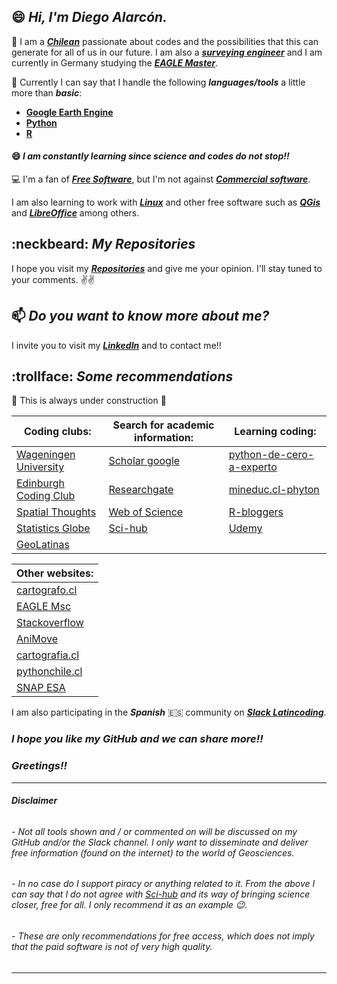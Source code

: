 ## 😄 *Hi, I'm Diego Alarcón.*

🔭 I am a *__[Chilean](https://en.wikipedia.org/wiki/Chile)__* passionate about codes and the possibilities that this can generate for all of us in our future. I am also a *__[surveying engineer](http://www.geomensura.usach.cl/)__* and I am currently in Germany studying the *__[EAGLE Master](http://eagle-science.org/)__*.

🌱 Currently I can say that I handle the following *__languages/tools__* a little more than *__basic__*:

- __[Google Earth Engine](https://courses.spatialthoughts.com/end-to-end-gee.html)__
- __[Python](https://courses.spatialthoughts.com/python-foundation.html#what-next)__
- __[R](https://ourcodingclub.github.io/tutorials/intro-to-r/)__

#### 😄 *I am constantly learning since science and codes do not stop!!*

:computer: I'm a fan of *__[Free Software](https://en.wikipedia.org/wiki/Free_software)__*, but I'm not against *__[Commercial software](https://en.wikipedia.org/wiki/Commercial_software)__*.

I am also learning to work with *__[Linux](https://www.linux.org/)__* and other free software such as *__[QGis](https://qgis.org/de/site/)__* and *__[LibreOffice](https://es.libreoffice.org/)__* among others.

## :neckbeard: *My Repositories*
I hope you visit my *__[Repositories](https://github.com/diegoalarc?tab=repositories)__* and give me your opinion. I'll stay tuned to your comments.
:v::v:

## 📫 *Do you want to know more about me?*
I invite you to visit my *__[LinkedIn](https://www.linkedin.com/in/diegoalarc%C3%B3nd%C3%ADaz/)__* and to contact me!!

## :trollface: *Some recommendations*
:construction: This is always under construction :construction:

| Coding clubs: | Search for academic information: | Learning coding: |
|----|----|----|
| [Wageningen University](https://geoscripting-wur.github.io/) |[Scholar google](https://scholar.google.com/) | [python-de-cero-a-experto](https://council.cl/cursos/python-de-cero-a-experto/) |
| [Edinburgh Coding Club](https://ourcodingclub.github.io/) | [Researchgate](https://www.researchgate.net/) | [mineduc.cl-phyton](https://sitios.mineduc.cl/lenguajesdigitales/phyton.html) |
| [Spatial Thoughts](https://spatialthoughts.com/) | [Web of Science](https://login.webofknowledge.com/error/Error?Error=IPError&PathInfo=%2F&RouterURL=https%3A%2F%2Fwww.webofknowledge.com%2F&Domain=.webofknowledge.com&Src=IP&Alias=Wrc=IP&Alias=W) | [R-bloggers](https://www.r-bloggers.com/) |
| [Statistics Globe](https://statisticsglobe.com/) | [Sci-hub](https://sci-hub.se/) | [Udemy](https://www.udemy.com/) |
| [GeoLatinas](https://geolatinas.weebly.com/) | |

| Other websites: |
|----|
| [cartografo.cl](https://cartografo.cl/) |
| [EAGLE Msc](http://eagle-science.org/) |
| [Stackoverflow](https://stackoverflow.com/) |
| [AniMove](https://animove.org/) |
| [cartografia.cl](http://sitio.cartografia.cl/) |
| [pythonchile.cl](https://pythonchile.cl/) |
| [SNAP ESA](https://step.esa.int/main/download/snap-download/) |

I am also participating in the *__Spanish__* :es: community on *__[Slack Latincoding](https://join.slack.com/t/latincoding/shared_invite/zt-nnhgkb43-1ccg6DgMnyJU28zMHs~CJw)__*.

### *I hope you like my GitHub and we can share more!!*
### *Greetings!!*

<!--
**diegoalarc/diegoalarc** is a ✨ _special_ ✨ repository because its `README.md` (this file) appears on your GitHub profile.

Here are some ideas to get you started:

- 🔭 I’m currently working on ...
- 🌱 I’m currently learning ...
- 👯 I’m looking to collaborate on ...
- 🤔 I’m looking for help with ...
- 💬 Ask me about ...
- 📫 How to reach me: ...
- 😄 Pronouns: ...
- ⚡ Fun fact: ...
-->
---

###### *__Disclaimer__*

###### - Not all tools shown and / or commented on will be discussed on my GitHub and/or the Slack channel. I only want to disseminate and deliver free information (found on the internet) to the world of Geosciences.
###### - In no case do I support piracy or anything related to it. From the above I can say that I do not agree with [Sci-hub](https://sci-hub.se/) and its way of bringing science closer, free for all. I only recommend it as an example :wink:.
###### - These are only recommendations for free access, which does not imply that the paid software is not of very high quality.
---

